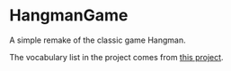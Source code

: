 # HangmanGame
A simple remake of the classic game Hangman.

The vocabulary list in the project comes from [this project](https://github.com/mahavivo/english-wordlists).
